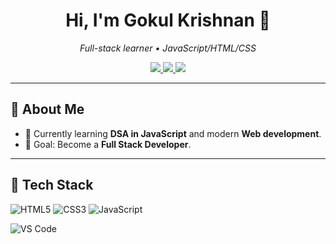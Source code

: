 <!-- Banner (optional) -->
<!-- <img src="banner.png" alt="Banner" /> -->

<h1 align="center">Hi, I'm Gokul Krishnan 👋</h1>

<p align="center">
  <em>Full-stack learner • JavaScript/HTML/CSS </em>
</p>

<p align="center">
  <!-- Social -->
  <a href="https://instagram.com/your_instagram">
    <img src="https://img.shields.io/badge/Instagram-E4405F?style=for-the-badge&logo=instagram&logoColor=white" />
  </a>
  <a href="https://www.linkedin.com/in/gokul-krishnan-gs/">
    <img src="https://img.shields.io/badge/LinkedIn-0A66C2?style=for-the-badge&logo=linkedin&logoColor=white" />
  </a>
  <a href="mailto:gokulkrishnangs02@gmail.com">
    <img src="https://img.shields.io/badge/Email-D14836?style=for-the-badge&logo=gmail&logoColor=white" />
  </a>
</p>

---

## 🚀 About Me
- 🌱 Currently learning **DSA in JavaScript** and modern **Web development**.
- 🎯 Goal: Become a **Full Stack Developer**.

---

## 🧰 Tech Stack

<!-- Languages & Core -->

![HTML5](https://img.shields.io/badge/HTML5-E34F26?style=for-the-badge&logo=html5&logoColor=white)
![CSS3](https://img.shields.io/badge/CSS3-1572B6?style=for-the-badge&logo=css3&logoColor=white)
![JavaScript](https://img.shields.io/badge/JavaScript-323330?style=for-the-badge&logo=javascript)

<!-- Tools -->
![VS Code](https://img.shields.io/badge/VSCode-007ACC?style=for-the-badge&logo=visual%20studio%20code&logoColor=white)



